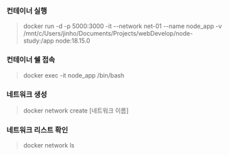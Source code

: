 ### 컨테이너 실행
> docker run -d -p 5000:3000 -it --network net-01 --name node_app -v /mnt/c/Users/jinho/Documents/Projects/webDevelop/node-study:/app node:18.15.0

### 컨테이너 쉘 접속
> docker exec -it node_app /bin/bash

### 네트워크 생성
> docker network create [네트워크 이름]

### 네트워크 리스트 확인
> docker network ls